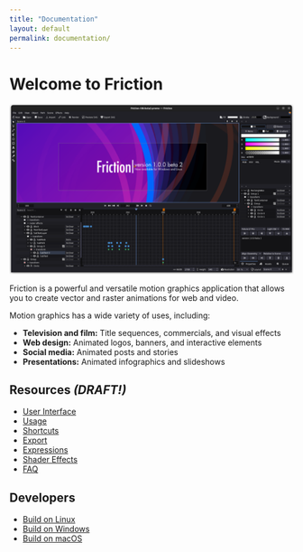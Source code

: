 ```yaml
---
title: "Documentation"
layout: default
permalink: documentation/
---
```


# Welcome to Friction

![Default interface](/assets/screenshots/100/friction-100b2-screenshot.png)

Friction is a powerful and versatile motion graphics application that allows you to create vector and raster animations for web and video.

Motion graphics has a wide variety of uses, including:

* **Television and film:** Title sequences, commercials, and visual effects
* **Web design:** Animated logos, banners, and interactive elements
* **Social media:** Animated posts and stories
* **Presentations:** Animated infographics and slideshows

## Resources *(DRAFT!)*

* [User Interface](userinterface.html)
* [Usage](usage.html)
* [Shortcuts](shortcuts.html)
* [Export](export.html)
* [Expressions](expressions.html)
* [Shader Effects](shaders.html)
* [FAQ](faq.html)

## Developers

* [Build on Linux](source-linux.html)
* [Build on Windows](source-windows.html)
* [Build on macOS](source-macos.html)
